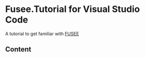 # Fusee.Tutorial for Visual Studio Code

A tutorial to get familiar with [FUSEE](http://www.fusee3d.org)

## Content